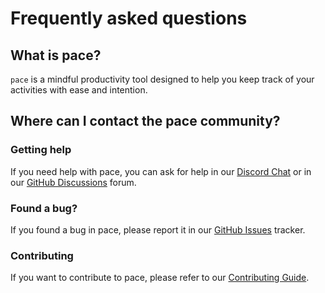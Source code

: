 # Frequently asked questions

## What is pace?

`pace` is a mindful productivity tool designed to help you keep track of your
activities with ease and intention.

## Where can I contact the pace community?

### Getting help

If you need help with pace, you can ask for help in our
[Discord Chat](https://discord.gg/RKSWrAcYdG) or in our
[GitHub Discussions](https://github.com/orgs/pace-rs/discussions) forum.

### Found a bug?

If you found a bug in pace, please report it in our
[GitHub Issues](https://github.com/pace-rs/pace/issues/new/choose) tracker.

### Contributing

If you want to contribute to pace, please refer to our
[Contributing Guide](./contributing_to_pace.md).
